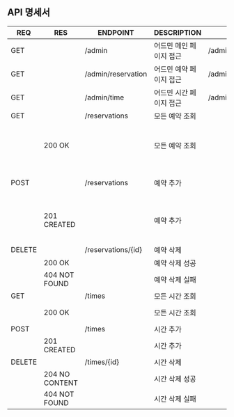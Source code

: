 ## API 명세서

| REQ    | RES            | ENDPOINT           | DESCRIPTION   | FILEPATH                | BODY                                |
|--------|----------------|--------------------|---------------|-------------------------|-------------------------------------|
| GET    |                | /admin             | 어드민 메인 페이지 접근 | /admin/index.html       |                                     |
| GET    |                | /admin/reservation | 어드민 예약 페이지 접근 | /admin/reservation.html |                                     |
| GET    |                | /admin/time        | 어드민 시간 페이지 접근 | /admin/time.html        |
| GET    |                | /reservations      | 모든 예약 조회      |                         |                                     |
|        | 200 OK         |                    | 모든 예약 조회      |                         | {id, name, date, time{id, startAt}} |
| POST   |                | /reservations      | 예약 추가         |                         | name, date, timeId                  |
|        | 201 CREATED    |                    | 예약 추가         |                         | id, name, date, time{id, startAt}   |
| DELETE |                | /reservations/{id} | 예약 삭제         |                         |                                     |
|        | 200 OK         |                    | 예약 삭제 성공      |                         |                                     |
|        | 404 NOT FOUND  |                    | 예약 삭제 실패      |                         |                                     |
| GET    |                | /times             | 모든 시간 조회      |                         |                                     |
|        | 200 OK         |                    | 모든 시간 조회      |                         | {id, startAt}                       |
| POST   |                | /times             | 시간 추가         |                         | startAt                             |
|        | 201 CREATED    |                    | 시간 추가         |                         | id, startAt                         |
| DELETE |                | /times/{id}        | 시간 삭제         |                         |                                     |
|        | 204 NO CONTENT |                    | 시간 삭제 성공      |                         |                                     |
|        | 404 NOT FOUND  |                    | 시간 삭제 실패      |                         |                                     |
